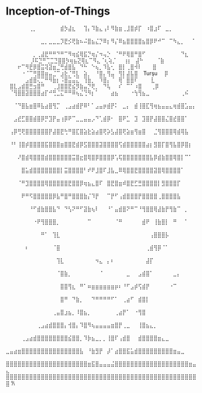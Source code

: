 # Inception-of-Things

⠀⠀⠀⠀⠀⠀⢀⡀⠀⠀⠀⠀⠀⠀⣾⡳⣼⣆⠀⠀⢹⡄⠹⣷⣄⢠⠇⠻⣷⣶⢀⣸⣿⡾⡏⠀⠰⣿⣰⠏⠀⣀⡀⠀⠀⠀⠀⠀⠀⠀
⠀⠀⠀⠀⠀⠀⠀⠀⠀⣀⡀⣀⣀⣀⡹⣟⡪⢟⣷⠦⠬⣿⣦⣌⡙⠿⡆⠻⡌⠿⣦⣿⣿⣿⣿⣦⣿⡿⠟⠚⠉⠀⠉⠳⣄⡀⠀⠀⠁⠀
⠀⠀⠀⠀⠀⠀⠀⡀⢀⣼⣟⠛⠛⠙⠛⠉⠻⢶⣮⢿⣯⡙⢶⡌⠲⢤⡑⠀⠈⠛⠟⢿⣿⠛⣿⠋⠀⠀⠀⠀⠀⠀⠀⠀⠀⠙⣆⠀⠀⠀
⠀⠀⠀⠀⠀⡸⠯⣙⠛⢉⣉⣙⣿⣿⡳⢶⣦⣝⢿⣆⠉⠻⣄⠈⢆⢵⡈⠀⠀⢰⡆⠀⣼⠓⠀⠀⠀           ⠈⣷⠀⠀
⠀⠀⠀⠖⠉⠻⣟⡿⣿⣭⢽⣽⣶⣈⢛⣾⣿⣧⠀⠙⠓⠀⠑⢦⡀⠹⣧⢂⠀⣿⡇⢀⣿⠺⠇⠀          ⠀   ⣿⠀⠀
⠀⠀⠀⠀⠐⠈⠉⢛⣿⣿⣶⣤⣈⠉⣰⣗⡈⢛⣇⠀⣵⡀⠀⠘⣿⡄⢻⣤⠀⢻⡇⣼⣧⣿⠀     Turşu ⠀    ⡿⠀⠀
⠀⠀⠀⠀⠀⣠⣾⣿⢍⡉⠛⠻⣷⡆⠨⣿⣭⣤⣍⠀⢹⣷⡀⠀⠹⣿⡄⠈⠀⢿⠁⣿⣿⠏⠀⠀⠀                    ⣇⠀⠀
⠀⣿⣇⣠⣾⣿⣛⣲⣿⠛⠀⠀⢀⣸⣿⣿⣟⣮⡻⣷⣤⡙⢟⡀⠀⠙⢧⠀⠀⠎⠀⠉⠁⠰⣿⠀⠀           ⢀⡿⠀⠀
⠀⠈⢻⣿⣿⣽⣿⣿⣿⣴⡏⠚⢛⣈⣍⠛⠛⠿⢦⣌⢙⠻⡆⠁⠀⠀⠀⣴⣦⠀⠀⠀⠐⢳⢻⣦⣀⠀⠀⠀⠀⠀⠀⠀⠀⢀⠮⠀⠀⠀
⠀⠀⠈⠙⣿⣧⣶⣿⠿⣧⣴⣿⢻⡉⠀⢀⣠⣴⣾⡟⠿⠃⠁⣠⣤⡶⣾⡟⠅⠀⣀⡄⠀⣾⢸⣿⣏⢻⢶⣦⣤⣤⣄⢶⣾⣿⣡⣤⡄⠀
⠀⠀⣠⣞⣋⣿⣿⣾⣿⡿⡛⣹⡟⣤⢰⡿⠟⠉⣀⣀⣤⣤⡠⠙⢁⣾⡿⠂⠀⣿⠟⣁⠀⣹⠀⣹⣿⡟⣼⣿⣿⣌⣿⣞⣿⣿⠁⠀⠀⠀
⠀⢠⡿⢛⢟⣿⣿⣿⣿⣿⣿⡟⣼⣿⣟⢓⠛⣿⣏⣿⣵⣗⣵⣴⣿⢟⡵⣣⣼⣿⢟⣵⣶⢻⣶⣿⠀⠀⣈⢻⣿⣿⣿⢿⣾⢿⣧⠀⠀⠀
⠀⠘⠃⢸⣿⡾⣿⣿⣿⣿⣯⣿⣿⣿⣶⣿⣿⣟⣾⡿⣫⣿⣿⣿⣽⣿⣿⣿⣿⢫⣾⣿⣿⣿⣿⣿⣴⡆⣻⣿⡏⣿⢻⣧⣿⡿⣿⡆⠀⠀
⠀⠀⠀⠜⣿⣾⢿⣿⣿⣿⣾⣿⣿⣿⣿⣿⣿⣭⣿⣖⣿⢿⣿⡿⣿⣿⣿⡿⢡⢯⣿⣿⣿⣿⣿⣿⣿⣧⡿⣾⣷⣿⣿⢿⣿⡇⠉⠁⠀⠀
⠀⠀⠀⠀⣿⣥⣾⣿⣿⣿⣿⣿⣿⣿⡇⣭⣿⣿⣿⣿⠃⠞⠟⣸⣿⠏⣸⣧⣀⠿⢿⣿⣿⣟⣿⣿⣿⣿⣽⣿⢿⣿⣿⣿⣿⠁⠀⠀⠀⠀
⠀⠀⠀⠈⠛⣹⣿⣿⣿⣿⢿⣿⣿⣿⣿⣿⣟⣿⣿⡿⢶⣦⣄⣿⠏⠀⣿⣟⣿⣶⠾⣿⣟⣋⣛⣿⣿⣿⣿⡇⣻⣿⣿⣿⡏⠀⠀⠀⠀⠀
⠀⠀⠀⠀⠟⠛⠫⣿⣿⣿⣿⣿⡿⣧⠛⣿⠛⣿⣿⣿⣷⡌⠹⡟⠀⠀⠉⡟⠋⢠⣾⣿⣿⣿⡟⣿⣿⣿⣿⢀⣿⣿⣿⣿⣧⠀⠀⠀⠀⠀
⠀⠀⠀⠀⠀⠀⠘⠋⣾⣷⣿⣿⣧⠙⠀⠙⢣⠝⠛⠋⣽⣷⢦⠇⠀⠀⠘⠁⣤⣾⣿⠝⠛⠉⠘⢻⣿⣿⢿⣼⣷⡟⢻⣷⠉⠀⡀⠀⠀⠀
⠀⠀⠀⠀⠀⠀⠀⠐⠟⢻⣿⣿⣿⡀⠀⠀⠀⠀⠀⠀⠀⠉⠀⠀⠀⠀⠀⠀⠈⠛⠀⠀⠀⠀⠀⣾⠟⠀⢸⣷⣿⡇⠀⠛⠀⠀⠁⠀⠀⠀
⠀⠀⠀⠀⠀⠀⠀⠀⠀⠛⠁⠀⢹⣇⠀⠀⠀⠀⠀⠀⠀⠀⠀⠀⠀⠀⠀⠀⠀⠀⠀⠀⠀⠀⠀⠀⠀⢠⣿⣿⣿⡧⠀⠀⠀⠀⠀⠀⠀⠀
⠀⠀⠀⠀⠀⠆⠀⠀⠀⠀⠀⠀⠈⣿⠀⠀⠀⠀⠀⠀⠀⠀⠀⠀⠀⠀⠀⠀⠀⠀⠀⠀⠀⠀⠀⠀⢀⣾⢻⡿⠈⠁⠀⠀⠀⠀⠀⠀⠀⠀
⠀⠀⠀⠀⠀⠀⠀⠀⠀⠀⠀⠀⠀⢹⣇⠀⠀⠀⠀⠀⠀⠀⠀⠲⣄⠀⡄⠆⠀⠀⠀⠀⠀⠀⠀⠀⣼⡏⠀⠀⠀⠀⠀⠀⠀⠀⠀⠀⠀⠀
⠀⠀⠀⠀⠀⠀⠀⠀⠀⠀⠀⠀⠀⠈⣿⣷⡀⠀⠀⠀⠀⠀⠀⠀⠈⠀⠀⠀⠀⠀⠀⣀⠀⠀⣠⣾⣿⠁⠀⠀⠀⠀⠀⣀⡄⠀⠀⠀⠀⠀
⠀⠀⠀⠀⠀⠀⠀⠀⠀⠀⠀⠀⠀⠀⣿⣿⢻⣆⠀⠛⠁⠶⣶⣶⣶⣶⣶⣶⡶⠆⠘⠋⣠⡾⢫⣾⡟⠀⠀⠀⠀⠀⠐⠉⠀⠀⠀⠀⠀⠀
⠀⠀⠀⠀⠀⠀⠀⠀⠀⠀⠀⠀⠀⠀⣿⠛⠀⠙⣷⡀⠀⠀⠙⠛⠛⠛⠛⠋⠁⠀⢀⣴⠋⠀⣾⣿⡇⠀⠀⠀⠀⠀⠀⠀⠀⠀⠀⠀⠀⠀
⠀⠀⠀⠀⠀⠀⠀⠀⠀⠀⠀⠀⢀⣤⣿⣰⣦⡀⠸⣿⣦⡀⠀⠀⠀⠀⠀⠀⢀⣴⡟⠁⠀⠐⢻⣿⠀⠀⠀⠀⠀⠀⠀⠀⠀⠀⠀⠀⠀⠀
⠀⠀⠀⠀⠀⠀⠀⠀⢀⣠⣴⣾⣿⣿⣿⡄⢺⣿⡄⠹⣿⠻⢦⣤⣤⣤⣤⣶⣿⡟⢀⣀⠀⠀⢸⣿⣦⣄⡀⠀⠀⠀⠀⠀⠀⠀⠀⠀⠀⠀
⠀⠀⠀⠀⢀⣠⣴⣾⣿⣿⣿⣿⣿⣿⣿⣿⣮⣿⣿⡀⠹⡷⣦⣀⡀⡀⢸⣿⠏⢠⣾⣿⠀⠀⣾⣿⣿⣿⣿⣶⣄⣀⠀⠀⠀⠀⠀⠀⠀⠀
⣀⣤⣴⣶⣿⣿⣿⣿⣿⣿⣿⣿⣿⣿⣿⣿⣿⣿⣿⣧⠀⠘⣷⣻⡟⠀⡼⠁⣴⣿⣿⣯⣥⣾⣿⣿⣿⣿⣿⣿⣿⣿⣿⣶⣤⣀⠀⠀⠀⠀
⣿⣿⣿⣿⣿⣿⣿⣿⣿⣿⣿⣿⣿⣿⣿⣿⣿⣿⣿⣿⣿⣶⣯⣿⣤⣤⣤⣬⣿⣿⣿⣿⣿⣿⣿⣿⣿⣿⣿⣿⣿⣿⣿⣿⣿⣿⣿⣶⣤⣄
⣿⣿⣿⣿⣿⣿⣿⣿⣿⣿⣿⣿⣿⣿⣿⣿⣿⣿⣿⣿⣿⣿⣿⣿⣿⣿⣿⣿⣿⣿⣿⣿⣿⣿⣿⣿⣿⣿⣿⣿⣿⣿⣿⣿⣿⣿⣿⣿⣿⣿ 
      𐙚
     
